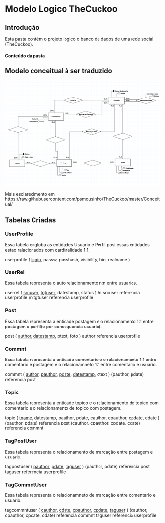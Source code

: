 # Modelo Logico TheCuckoo 
## Introdução
Esta pasta contém o projeto logico o banco de dados de uma rede social (TheCuckoo).

#### Conteúdo da pasta


## Modelo conceitual à ser traduzido
<p align="center">
 <img src="https://raw.githubusercontent.com/psmousinho/TheCuckoo/master/Conceitual/Diagrama.png">
 </p>
 Mais esclarecimento em https://raw.githubusercontent.com/psmousinho/TheCuckoo/master/Conceitual/
 
## Tabelas Criadas
### UserProfile
Essa tabela engloba as entidades Usuario e Perfil posi essas entidades estao ralacionados com cardinalidade 1:1.

userprofile ( <ins>login</ins>, passw, passhash, visibility, bio, realname )

### UserRel
Essa tabela representa o auto relacionamento n:n entre usuarios.

userrel ( <ins>srcuser</ins>, <ins>tgtuser</ins>, datestamp, status ) 
   \n srcuser referencia userprofile 
   \n tgtuser referencia userprofile

### Post
Essa tabela representa a entidade postagem e o relacionamento 1:1 entre postagem e perfil(e por consequencia usuario).

post ( <ins>author</ins>, <ins>datestamp</ins>, ptext, foto )
   author referencia userprofile

### Commnt
Essa tabela representa a entidade comentario e o relacionamento 1:1 entre comentario e postagem e o relacionamneto 1:1 entre comentario e usuario.

commnt ( <ins>author</ins>, <ins>pauthor</ins>, <ins>pdate</ins>, <ins>datestamp</ins>, ctext )
   (pauthor, pdate) referencia post
 
### Topic
Essa tabela representa a entidade topico e o relacionamento de topico com comentario e o relacionamento de topico com postagem.

topic ( <ins>tname</ins>, datestamp, pauthor, pdate, cauthor, cpauthor, cpdate, cdate )
   (pauthor, pdate) referencia post
   (cauthor, cpauthor, cpdate, cdate) referencia commnt

### TagPostUser
Essa tabela representa o relacionamento de marcação entre postagem e usuario.

tagpostuser ( <ins>pauthor</ins>, <ins>pdate</ins>, <ins>taguser</ins> )
   (pauthor, pdate) referencia post 
   taguser referencia userprofile

### TagCommntUser
Essa tabela representa o relacionamneto de marcação entre comentario e usuario.

tagcommntuser ( <ins>cauthor</ins>, <ins>cdate</ins>, <ins>cpauthor</ins>, <ins>cpdate</ins>, <ins>taguser</ins> )
   (cauthor, cpauthor, cpdate, cdate) referencia commnt
   taguser referencia userprofile

